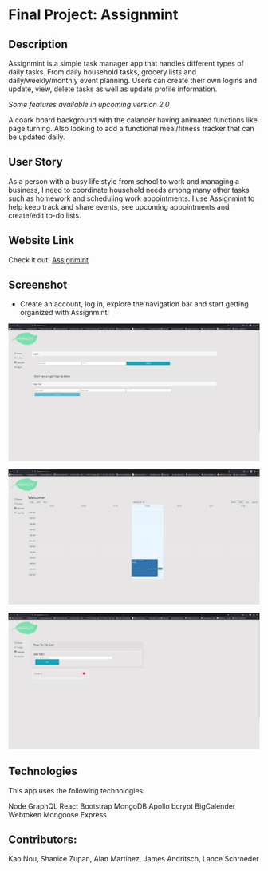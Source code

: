 # Final Project: Assignmint

## Description
Assignmint is a simple task manager app that handles different types of daily tasks. From daily household tasks, grocery lists and daily/weekly/monthly event planning. Users can create their own logins and update, view, delete tasks as well as update profile information.


*Some features available in upcoming version 2.0*

A coark board background with the calander having animated functions like page turning. Also looking to add a functional meal/fitness tracker that can be updated daily.

## User Story

As a person with a busy life style from school to work and managing a business, I need to coordinate household needs among many other tasks such as homework and scheduling work appointments. I use Assignmint to help keep track and share events, see upcoming appointments and create/edit to-do lists.

## Website Link

Check it out!
[Assignmint](https://assignmint.herokuapp.com/)

## Screenshot
* Create an account, log in, explore the navigation bar and start getting organized with Assignmint!  

![screenshot](./public/images/signin-page.jpg)  

![screenshot](./public/images/main-page.jpg)  

![screenshot](./public/images/To-do.jpg)

## Technologies

This app uses the following technologies: 

Node
GraphQL
React
Bootstrap
MongoDB
Apollo
bcrypt
BigCalender
Webtoken
Mongoose
Express

## Contributors:
Kao Nou, Shanice Zupan, Alan Martinez, James Andritsch, Lance Schroeder
